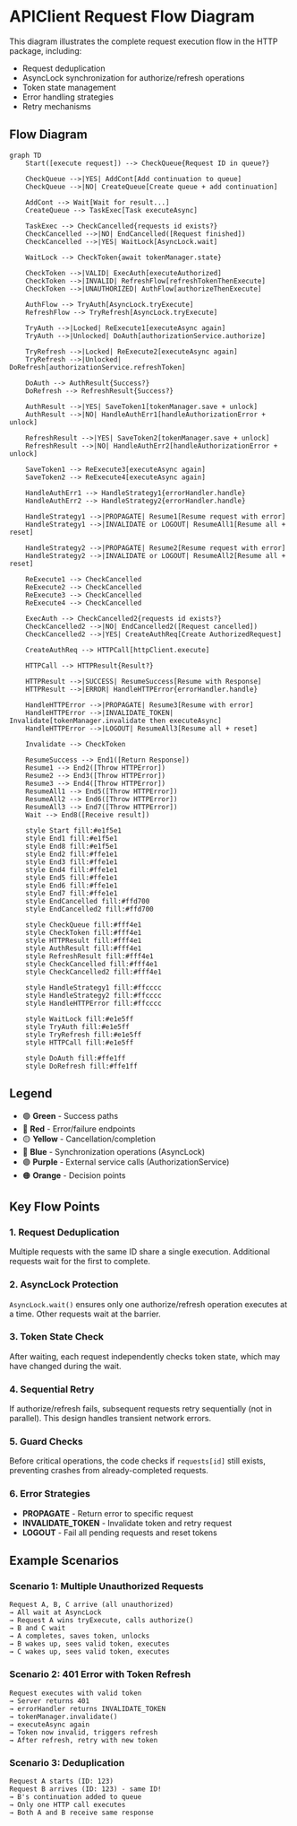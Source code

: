 # APIClient Request Flow Diagram

This diagram illustrates the complete request execution flow in the HTTP package, including:
- Request deduplication
- AsyncLock synchronization for authorize/refresh operations
- Token state management
- Error handling strategies
- Retry mechanisms

## Flow Diagram

```mermaid
graph TD
    Start([execute request]) --> CheckQueue{Request ID in queue?}
    
    CheckQueue -->|YES| AddCont[Add continuation to queue]
    CheckQueue -->|NO| CreateQueue[Create queue + add continuation]
    
    AddCont --> Wait[Wait for result...]
    CreateQueue --> TaskExec[Task executeAsync]
    
    TaskExec --> CheckCancelled{requests id exists?}
    CheckCancelled -->|NO| EndCancelled([Request finished])
    CheckCancelled -->|YES| WaitLock[AsyncLock.wait]
    
    WaitLock --> CheckToken{await tokenManager.state}
    
    CheckToken -->|VALID| ExecAuth[executeAuthorized]
    CheckToken -->|INVALID| RefreshFlow[refreshTokenThenExecute]
    CheckToken -->|UNAUTHORIZED| AuthFlow[authorizeThenExecute]
    
    AuthFlow --> TryAuth[AsyncLock.tryExecute]
    RefreshFlow --> TryRefresh[AsyncLock.tryExecute]
    
    TryAuth -->|Locked| ReExecute1[executeAsync again]
    TryAuth -->|Unlocked| DoAuth[authorizationService.authorize]
    
    TryRefresh -->|Locked| ReExecute2[executeAsync again]
    TryRefresh -->|Unlocked| DoRefresh[authorizationService.refreshToken]
    
    DoAuth --> AuthResult{Success?}
    DoRefresh --> RefreshResult{Success?}
    
    AuthResult -->|YES| SaveToken1[tokenManager.save + unlock]
    AuthResult -->|NO| HandleAuthErr1[handleAuthorizationError + unlock]
    
    RefreshResult -->|YES| SaveToken2[tokenManager.save + unlock]
    RefreshResult -->|NO| HandleAuthErr2[handleAuthorizationError + unlock]
    
    SaveToken1 --> ReExecute3[executeAsync again]
    SaveToken2 --> ReExecute4[executeAsync again]
    
    HandleAuthErr1 --> HandleStrategy1{errorHandler.handle}
    HandleAuthErr2 --> HandleStrategy2{errorHandler.handle}
    
    HandleStrategy1 -->|PROPAGATE| Resume1[Resume request with error]
    HandleStrategy1 -->|INVALIDATE or LOGOUT| ResumeAll1[Resume all + reset]
    
    HandleStrategy2 -->|PROPAGATE| Resume2[Resume request with error]
    HandleStrategy2 -->|INVALIDATE or LOGOUT| ResumeAll2[Resume all + reset]
    
    ReExecute1 --> CheckCancelled
    ReExecute2 --> CheckCancelled
    ReExecute3 --> CheckCancelled
    ReExecute4 --> CheckCancelled
    
    ExecAuth --> CheckCancelled2{requests id exists?}
    CheckCancelled2 -->|NO| EndCancelled2([Request cancelled])
    CheckCancelled2 -->|YES| CreateAuthReq[Create AuthorizedRequest]
    
    CreateAuthReq --> HTTPCall[httpClient.execute]
    
    HTTPCall --> HTTPResult{Result?}
    
    HTTPResult -->|SUCCESS| ResumeSuccess[Resume with Response]
    HTTPResult -->|ERROR| HandleHTTPError{errorHandler.handle}
    
    HandleHTTPError -->|PROPAGATE| Resume3[Resume with error]
    HandleHTTPError -->|INVALIDATE_TOKEN| Invalidate[tokenManager.invalidate then executeAsync]
    HandleHTTPError -->|LOGOUT| ResumeAll3[Resume all + reset]
    
    Invalidate --> CheckToken
    
    ResumeSuccess --> End1([Return Response])
    Resume1 --> End2([Throw HTTPError])
    Resume2 --> End3([Throw HTTPError])
    Resume3 --> End4([Throw HTTPError])
    ResumeAll1 --> End5([Throw HTTPError])
    ResumeAll2 --> End6([Throw HTTPError])
    ResumeAll3 --> End7([Throw HTTPError])
    Wait --> End8([Receive result])
    
    style Start fill:#e1f5e1
    style End1 fill:#e1f5e1
    style End8 fill:#e1f5e1
    style End2 fill:#ffe1e1
    style End3 fill:#ffe1e1
    style End4 fill:#ffe1e1
    style End5 fill:#ffe1e1
    style End6 fill:#ffe1e1
    style End7 fill:#ffe1e1
    style EndCancelled fill:#ffd700
    style EndCancelled2 fill:#ffd700
    
    style CheckQueue fill:#fff4e1
    style CheckToken fill:#fff4e1
    style HTTPResult fill:#fff4e1
    style AuthResult fill:#fff4e1
    style RefreshResult fill:#fff4e1
    style CheckCancelled fill:#fff4e1
    style CheckCancelled2 fill:#fff4e1
    
    style HandleStrategy1 fill:#ffcccc
    style HandleStrategy2 fill:#ffcccc
    style HandleHTTPError fill:#ffcccc
    
    style WaitLock fill:#e1e5ff
    style TryAuth fill:#e1e5ff
    style TryRefresh fill:#e1e5ff
    style HTTPCall fill:#e1e5ff
    
    style DoAuth fill:#ffe1ff
    style DoRefresh fill:#ffe1ff
```

## Legend

- 🟢 **Green** - Success paths
- 🔴 **Red** - Error/failure endpoints
- 🟡 **Yellow** - Cancellation/completion
- 🔵 **Blue** - Synchronization operations (AsyncLock)
- 🟣 **Purple** - External service calls (AuthorizationService)
- 🟠 **Orange** - Decision points

## Key Flow Points

### 1. Request Deduplication
Multiple requests with the same ID share a single execution. Additional requests wait for the first to complete.

### 2. AsyncLock Protection
`AsyncLock.wait()` ensures only one authorize/refresh operation executes at a time. Other requests wait at the barrier.

### 3. Token State Check
After waiting, each request independently checks token state, which may have changed during the wait.

### 4. Sequential Retry
If authorize/refresh fails, subsequent requests retry sequentially (not in parallel). This design handles transient network errors.

### 5. Guard Checks
Before critical operations, the code checks if `requests[id]` still exists, preventing crashes from already-completed requests.

### 6. Error Strategies
- **PROPAGATE** - Return error to specific request
- **INVALIDATE_TOKEN** - Invalidate token and retry request
- **LOGOUT** - Fail all pending requests and reset tokens

## Example Scenarios

### Scenario 1: Multiple Unauthorized Requests
```
Request A, B, C arrive (all unauthorized)
→ All wait at AsyncLock
→ Request A wins tryExecute, calls authorize()
→ B and C wait
→ A completes, saves token, unlocks
→ B wakes up, sees valid token, executes
→ C wakes up, sees valid token, executes
```

### Scenario 2: 401 Error with Token Refresh
```
Request executes with valid token
→ Server returns 401
→ errorHandler returns INVALIDATE_TOKEN
→ tokenManager.invalidate()
→ executeAsync again
→ Token now invalid, triggers refresh
→ After refresh, retry with new token
```

### Scenario 3: Deduplication
```
Request A starts (ID: 123)
Request B arrives (ID: 123) - same ID!
→ B's continuation added to queue
→ Only one HTTP call executes
→ Both A and B receive same response
```